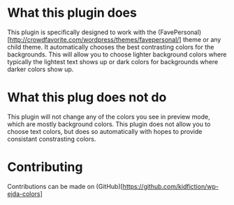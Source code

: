 # What this plugin does

This plugin is specifically designed to work with the (FavePersonal)[http://crowdfavorite.com/wordpress/themes/favepersonal/] theme or any 
child theme. It automatically chooses the best contrasting colors for the backgrounds. This will allow you to choose lighter background colors where typically the lightest text shows up or dark colors for backgrounds where darker colors show up. 

# What this plug does not do

This plugin will not change any of the colors you see in preview mode, which are mostly background colors. This plugin does not allow you to choose text colors, but does so automatically with hopes to provide consistant constrasting colors.


# Contributing
Contributions can be made on (GitHub)[https://github.com/kidfiction/wp-ejda-colors]

